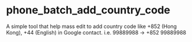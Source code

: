 # phone_batch_add_country_code
A simple tool that help mass edit to add country code like +852 (Hong Kong), +44 (English) in Google contact. i.e. 99889988 -> +852 99889988
